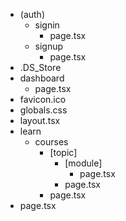 - (auth)
  - signin
    - page.tsx
  - signup
    - page.tsx
- .DS_Store
- dashboard
  - page.tsx
- favicon.ico
- globals.css
- layout.tsx
- learn
  - courses
    - [topic]
      - [module]
        - page.tsx
      - page.tsx
    - page.tsx
- page.tsx